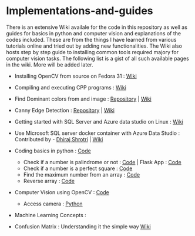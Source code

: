 # Implementations-and-guides

There is an extensive Wiki availale for the code in this repository as well as guides for basics in python and computer vision and explanations of the codes included. These are from the things I have learned from various tutorials online and tried out by adding new functionalities.
The Wiki also hosts step by step guide to installing common tools required majory for computer vision tasks. The following list is a gist of all such available pages in the wiki.
More will be added later.

* Installing OpenCV from source on Fedora 31 : [Wiki](https://github.com/ashwin-phadke/implementations-and-guides/wiki#installing-opencv-from-source-on-fedora-31)

* Compiling and executing CPP programs : [Wiki](https://github.com/ashwin-phadke/implementations-and-guides/wiki/Compiling-and-executing-CPP---programs#compiling-and-executing-c-programs)

* Find Dominant colors from and image :  [Repository](https://github.com/ashwin-phadke/implementations-and-guides/tree/master/find_dominant_color) | [Wiki](https://github.com/ashwin-phadke/implementations-and-guides/wiki/Finding-dominant-color-in-an-image(CPP-and-Python)-with-Flask#finding-dominant-color-in-an-image)

* Canny Edge Detection : [Repository](https://github.com/ashwin-phadke/implementations-and-guides/tree/master/canny_edge_detection) | [Wiki](https://github.com/ashwin-phadke/implementations-and-guides/wiki/Canny-Edge-detection)

* Getting started with SQL Server and Azure data studio on Linux : [Wiki](https://github.com/ashwin-phadke/implementations-and-guides/wiki/Getting-started-with-SQL-server-on-Linux-(using-Azure-data-studio))

* Use Microsoft SQL server docker container with Azure Data Studio : Contributed by - [Dhiraj Shrotri](https://github.com/dhirajshrotri) | [Wiki](https://github.com/ashwin-phadke/implementations-and-guides/wiki/Use-Microsoft-SQL-server-docker-container-with-Azure-Data-Studio)

* Coding basics in python : [Code](https://github.com/ashwin-phadke/implementations-and-guides/tree/master/programming_basics_in_python)
  * Check if a number is palindrome or not : [Code](https://github.com/ashwin-phadke/implementations-and-guides/blob/master/programming_basics_in_python/palindrome_check.py) | Flask App : [Code](https://github.com/ashwin-phadke/implementations-and-guides/tree/master/programming_basics_in_python/paliindrome_checker)
  * Check if a number is a perfect square : [Code](https://github.com/ashwin-phadke/implementations-and-guides/blob/master/programming_basics_in_python/perfect_Square.py)
  * Find the maximum number from an array : [Code](https://github.com/ashwin-phadke/implementations-and-guides/blob/master/programming_basics_in_python/max_element_of_array.py)
   * Reverse array : [Code](https://github.com/ashwin-phadke/implementations-and-guides/blob/a269fc5824fc87ca521c78bac872364a459e0d9f/programming_basics_in_python/reverse_array.py)

* Computer Vision using OpenCV : [Code](https://github.com/ashwin-phadke/implementations-and-guides/tree/master/computer_vision_using_opencv)
  * Access camera : [Python](https://github.com/ashwin-phadke/implementations-and-guides/blob/master/computer_vision_using_opencv/access_camera.py)
  
 * Machine Learning Concepts : 
  * Confusion Matrix : Understanding it the simple way [Wiki](https://github.com/ashwin-phadke/implementations-and-guides/wiki/%5BML%5D-Confusion-Matrix-:-Understanding-it-the-simple-way)
